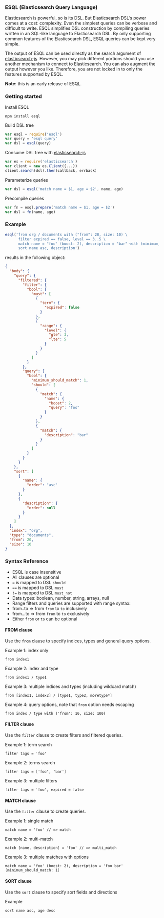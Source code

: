 ### ESQL (Elasticsearch Query Language)

Elasticsearch is powerful, so is its DSL. But Elasticsearch DSL's power comes at a cost: complexity. Even the simplest queries can be verbose and difficult to write. ESQL simplifies DSL construction by compiling queries written in an SQL-like language to Elasticsearch DSL. By only supporting common features of the Elasticsearch DSL, ESQL queries can be kept very simple.

The output of ESQL can be used directly as the search argument of [elasticsearch-js](https://github.com/elasticsearch/elasticsearch-js). However, you may pick different portions should you use another mechanism to connect to Elasticsearch. You can also augment the output however you like. Therefore, you are not locked in to only the features supported by ESQL.

**Note:** this is an early release of ESQL.


### Getting started
Install ESQL
```
npm install esql
```

Build DSL tree
```javascript
var esql = require('esql')
var query = 'esql query'
var dsl = esql(query)
```

Consume DSL tree with [elasticsearch-js](https://github.com/elasticsearch/elasticsearch-js)
```javascript
var es = require('elasticsearch')
var client = new es.Client({...})
client.search(dsl).then(callback, errback)
```

Parameterize queries
```javascript
var dsl = esql('match name = $1, age = $2', name, age)
```

Precompile queries
```javascript
var fn = esql.prepare('match name = $1, age = $2')
var dsl = fn(name, age)
```

### Example

```javascript
esql('from org / documents with ("from": 20, size: 10) \
      filter expired == false, level == 3..5 \
      match name = "foo" (boost: 2), description = "bar" with (minimum_should_match: 1)\
      sort name asc, description')
```
results in the following object:
```json
{
  "body": {
    "query": {
      "filtered": {
        "filter": {
          "bool": {
            "must": [
              {
                "term": {
                  "expired": false
                }
              },
              {
                "range": {
                  "level": {
                    "gte": 3,
                    "lte": 5
                  }
                }
              }
            ]
          }
        },
        "query": {
          "bool": {
            "minimum_should_match": 1,
            "should": [
              {
                "match": {
                  "name": {
                    "boost": 2,
                    "query": "foo"
                  }
                }
              },
              {
                "match": {
                  "description": "bar"
                }
              }
            ]
          }
        }
      }
    },
    "sort": [
      {
        "name": {
          "order": "asc"
        }
      },
      {
        "description": {
          "order": null
        }
      }
    ]
  },
  "index": "org",
  "type": "documents",
  "from": 20,
  "size": 10
}
```


### Syntax Reference

* ESQL is case insensitive
* All clauses are optional
* `=` is mapped to DSL `should`
* `==` is mapped to DSL `must`
* `!=` is mapped to DSL `must_not`
* Data types: boolean, number, string, arrays, null
* Range filters and queries are supported with range syntax:
 * from..to => from `from` to `to` inclusively
 * from...to => from `from` to `to` exclusively
 * Either `from` or `to` can be optional


#### FROM clause

Use the `from` clause to specify indices, types and general query options.

Example 1: index only
```
from index1
```

Example 2: index and type
```
from index1 / type1
```

Example 3: multiple indices and types (including wildcard match)
```
from [index1, index2] / [type1, type2, moretype*]
```

Example 4: query options, note that `from` option needs escaping
```
from index / type with ('from': 10, size: 100)
```

#### FILTER clause

Use the `filter` clause to create filters and filtered queries.

Example 1: term search
```
filter tags = 'foo'
```

Example 2: terms search
```
filter tags = ['foo', 'bar']
```

Example 3: multiple filters
```
filter tags = 'foo', expired = false
```


#### MATCH clause

Use the `filter` clause to create queries.

Example 1: single match
```
match name = 'foo' // => match
```

Example 2: multi-match
```
match [name, description] = 'foo' // => multi_match
```

Example 3: multiple matches with options
```
match name = 'foo' (boost: 2), description = 'foo bar' (minimum_should_match: 1)
```


#### SORT clause

Use the `sort` clause to specify sort fields and directions

Example
```
sort name asc, age desc
```
